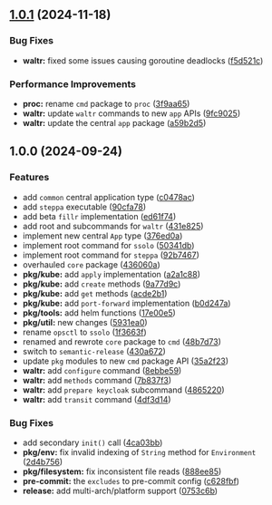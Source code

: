 ## [1.0.1](https://github.com/fmjstudios/gopskit/compare/v1.0.0...v1.0.1) (2024-11-18)

### Bug Fixes

* **waltr:** fixed some issues causing goroutine deadlocks ([f5d521c](https://github.com/fmjstudios/gopskit/commit/f5d521c715bb094c495611f93cdc436f701accdc))

### Performance Improvements

* **proc:** rename `cmd` package to `proc` ([3f9aa65](https://github.com/fmjstudios/gopskit/commit/3f9aa653dadc87ee96ca17df3eebe81495a816b6))
* **waltr:** update `waltr` commands to new `app` APIs ([9fc9025](https://github.com/fmjstudios/gopskit/commit/9fc90254ae35ec47f6f179a33a4d861ccc73a610))
* **waltr:** update the central `app` package ([a59b2d5](https://github.com/fmjstudios/gopskit/commit/a59b2d52594311c0a1a0b69bee8cfd6a526629d7))

## 1.0.0 (2024-09-24)

### Features

* add `common` central application type ([c0478ac](https://github.com/fmjstudios/gopskit/commit/c0478aca177a76e31a080757a3af393fca89e44d))
* add `steppa` executable ([90cfa78](https://github.com/fmjstudios/gopskit/commit/90cfa78c0bf72b1dbc6a4197b83d8ed271c54d51))
* add beta `fillr` implementation ([ed61f74](https://github.com/fmjstudios/gopskit/commit/ed61f743fd3a6dc924655f1e4e77a865b0e072e2))
* add root and subcommands for `waltr` ([431e825](https://github.com/fmjstudios/gopskit/commit/431e825e9b986ec9e9c3aa152e9ed4a32fe8115d))
* implement new central `App` type ([376ed0a](https://github.com/fmjstudios/gopskit/commit/376ed0aab9c7a0568847709f1a9842520f80666a))
* implement root command for `ssolo` ([50341db](https://github.com/fmjstudios/gopskit/commit/50341db06c89aafbd9eef805c72d7e3681fea4b9))
* implement root command for `steppa` ([92b7467](https://github.com/fmjstudios/gopskit/commit/92b746700defdc8ec3e9379e3e05f55f4865184c))
* overhauled `core` package ([436060a](https://github.com/fmjstudios/gopskit/commit/436060ac78604f4e39c91504e2d1666514cd0c77))
* **pkg/kube:** add `apply` implementation ([a2a1c88](https://github.com/fmjstudios/gopskit/commit/a2a1c88aa0207c8427c7248fdbc50f59c827968b))
* **pkg/kube:** add `create` methods ([9a77d9c](https://github.com/fmjstudios/gopskit/commit/9a77d9c76ee4f985bcd900d438aefa77b4bc14b0))
* **pkg/kube:** add `get` methods ([acde2b1](https://github.com/fmjstudios/gopskit/commit/acde2b1e9a0dbbcbe418a101410b427122b9d45a))
* **pkg/kube:** add `port-forward` implementation ([b0d247a](https://github.com/fmjstudios/gopskit/commit/b0d247ac80d3a0a5e3b5ab00e600f0b72cc374e3))
* **pkg/tools:** add helm functions ([17e00e5](https://github.com/fmjstudios/gopskit/commit/17e00e526227ed0f79ee80672685bc0205dc5961))
* **pkg/util:** new changes ([5931ea0](https://github.com/fmjstudios/gopskit/commit/5931ea09e559d23cdead8af86c4644a8afaf9377))
* rename `opsctl` to `ssolo` ([1f3663f](https://github.com/fmjstudios/gopskit/commit/1f3663f2c0e32afd85dfdaf006fce607cb4a1484))
* renamed and rewrote `core` package to `cmd` ([48b7d73](https://github.com/fmjstudios/gopskit/commit/48b7d739d4a8427ef477fb5b75f3751775287926))
* switch to `semantic-release` ([430a672](https://github.com/fmjstudios/gopskit/commit/430a672d41258dc63861c8a1b581aa06768e85ce))
* update `pkg` modules to new `cmd` package API ([35a2f23](https://github.com/fmjstudios/gopskit/commit/35a2f230f25d890576c5e034a36a45c735391523))
* **waltr:** add `configure` command ([8ebbe59](https://github.com/fmjstudios/gopskit/commit/8ebbe5954c84548ffebef5db0657d4c41a4d285a))
* **waltr:** add `methods` command ([7b837f3](https://github.com/fmjstudios/gopskit/commit/7b837f384d88a62e4e765187de52b49a3cc663f4))
* **waltr:** add `prepare keycloak` subcommand ([4865220](https://github.com/fmjstudios/gopskit/commit/486522062e586a2def96350503e37492df70fa23))
* **waltr:** add `transit` command ([4df3d14](https://github.com/fmjstudios/gopskit/commit/4df3d1490b88a39f267ddf387743b42e1325d792))

### Bug Fixes

* add secondary `init()` call ([4ca03bb](https://github.com/fmjstudios/gopskit/commit/4ca03bbadaca283e4314cb7bc03fac005db0991c))
* **pkg/env:** fix invalid indexing of `String` method for `Environment` ([2d4b756](https://github.com/fmjstudios/gopskit/commit/2d4b756351053196af68148943b8af77ced6ce4e))
* **pkg/filesystem:** fix inconsistent file reads ([888ee85](https://github.com/fmjstudios/gopskit/commit/888ee85c71cdea9c873a9d81a9219050a516c30b))
* **pre-commit:** the `excludes` to pre-commit config ([c628fbf](https://github.com/fmjstudios/gopskit/commit/c628fbf77a1646bfc8f268720743f3845d0d9898))
* **release:** add multi-arch/platform support ([0753c6b](https://github.com/fmjstudios/gopskit/commit/0753c6b5f211323f1655dd5ad218662f2cfcd67f))
